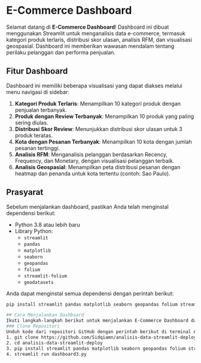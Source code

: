 # E-Commerce Dashboard

Selamat datang di **E-Commerce Dashboard**! Dashboard ini dibuat menggunakan Streamlit untuk menganalisis data e-commerce, termasuk kategori produk terlaris, distribusi skor ulasan, analisis RFM, dan visualisasi geospasial. Dashboard ini memberikan wawasan mendalam tentang perilaku pelanggan dan performa penjualan.

## Fitur Dashboard
Dashboard ini memiliki beberapa visualisasi yang dapat diakses melalui menu navigasi di sidebar:
1. **Kategori Produk Terlaris**: Menampilkan 10 kategori produk dengan penjualan terbanyak.
2. **Produk dengan Review Terbanyak**: Menampilkan 10 produk yang paling sering diulas.
3. **Distribusi Skor Review**: Menunjukkan distribusi skor ulasan untuk 3 produk teratas.
4. **Kota dengan Pesanan Terbanyak**: Menampilkan 10 kota dengan jumlah pesanan tertinggi.
5. **Analisis RFM**: Menganalisis pelanggan berdasarkan Recency, Frequency, dan Monetary, dengan visualisasi pelanggan terbaik.
6. **Analisis Geospasial**: Menampilkan peta distribusi pesanan dengan heatmap dan penanda untuk kota tertentu (contoh: Sao Paulo).

## Prasyarat
Sebelum menjalankan dashboard, pastikan Anda telah menginstal dependensi berikut:
- Python 3.8 atau lebih baru
- Library Python:
  - `streamlit`
  - `pandas`
  - `matplotlib`
  - `seaborn`
  - `geopandas`
  - `folium`
  - `streamlit-folium`
  - `geodatasets`

Anda dapat menginstal semua dependensi dengan perintah berikut:
```bash
pip install streamlit pandas matplotlib seaborn geopandas folium streamlit-folium geodatasets

## Cara Menjalankan Dashboard
Ikuti langkah-langkah berikut untuk menjalankan E-Commerce Dashboard dari repositori ini di komputer lokal Anda:
### Clone Repositori
Unduh kode dari repositori GitHub dengan perintah berikut di terminal Anda:
1. git clone https://github.com/Sidqiamn/analisis-data-streamlit-deploy.git
2. cd analisis-data-streamlit-deploy
3. pip install streamlit pandas matplotlib seaborn geopandas folium streamlit-folium geodatasets
4. streamlit run dashboard3.py
